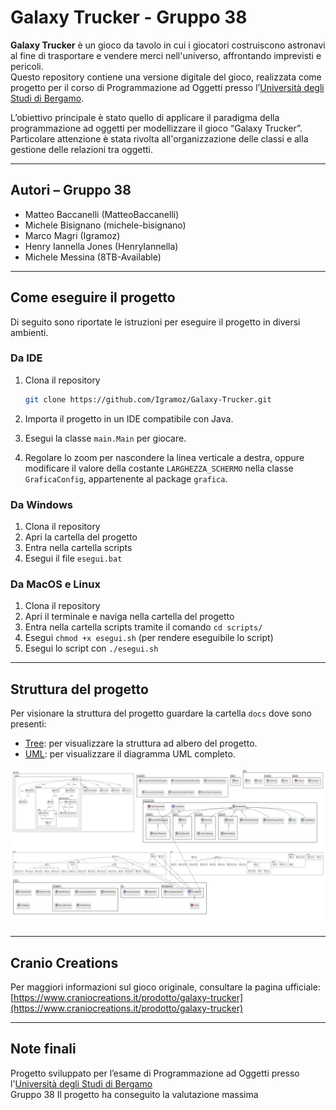 # Galaxy Trucker - Gruppo 38

**Galaxy Trucker** è un gioco da tavolo in cui i giocatori costruiscono astronavi al fine di trasportare e vendere merci nell'universo, affrontando imprevisti e pericoli.  
Questo repository contiene una versione digitale del gioco, realizzata come progetto per il corso di Programmazione ad Oggetti presso l’[Università degli Studi di Bergamo](https://www.unibg.it/).

L’obiettivo principale è stato quello di applicare il paradigma della programmazione ad oggetti per modellizzare il gioco “Galaxy Trucker”.  
Particolare attenzione è stata rivolta all'organizzazione delle classi e alla gestione delle relazioni tra oggetti.

---

## Autori – Gruppo 38
- Matteo Baccanelli (MatteoBaccanelli)
- Michele Bisignano (michele-bisignano)
- Marco Magri (Igramoz)
- Henry Iannella Jones (HenryIannella) 
- Michele Messina (8TB-Available)

---

## Come eseguire il progetto

Di seguito sono riportate le istruzioni per eseguire il progetto in diversi ambienti.

### Da IDE

1. Clona il repository  
   ```sh
   git clone https://github.com/Igramoz/Galaxy-Trucker.git
   ```

2. Importa il progetto in un IDE compatibile con Java.

3. Esegui la classe `main.Main` per giocare.

4. Regolare lo zoom per nascondere la linea verticale a destra, oppure modificare il valore della costante `LARGHEZZA_SCHERMO` nella classe `GraficaConfig`, appartenente al package `grafica`.

### Da Windows

1. Clona il repository 
2. Apri la cartella del progetto
3. Entra nella cartella scripts 
4. Esegui il file ```esegui.bat```

### Da MacOS e Linux

1. Clona il repository 
2. Apri il terminale e naviga nella cartella del progetto
3. Entra nella cartella scripts tramite il comando ```cd scripts/```
4. Esegui ```chmod +x esegui.sh``` (per rendere eseguibile lo script)
5. Esegui lo script con ```./esegui.sh```

---

## Struttura del progetto

Per visionare la struttura del progetto guardare la cartella `docs` dove sono presenti:

- [Tree](./docs/tree.md): per visualizzare la struttura ad albero del progetto.
- [UML](./docs/UML-completo.png): per visualizzare il diagramma UML completo.

![Diagramma UML](./docs/UML-completo.png)

---

## Cranio Creations

Per maggiori informazioni sul gioco originale, consultare la pagina ufficiale:  
[https://www.craniocreations.it/prodotto/galaxy-trucker](https://www.craniocreations.it/prodotto/galaxy-trucker)

---

## Note finali

Progetto sviluppato per l’esame di Programmazione ad Oggetti presso l'[Università degli Studi di Bergamo](https://www.unibg.it/)  
Gruppo 38
Il progetto ha conseguito la valutazione massima
